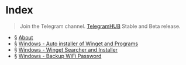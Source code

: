 # Index
> Join the Telegram channel. 
> [TelegramHUB](https://t.me/mo00othub) Stable and Beta release.
>	
- § [About](https://github.com/mo00ot)
- § [Windows - Auto installer of Winget and Programs](https://mo00ot.github.io/2024/06/30/Auto-installer-of-Winget-and-Programs.html)
- § [Windows - Winget Searcher and Installer](https://mo00ot.github.io/2024/06/30/Winget-Searcher-And-Installer.html)
- § [Windows - Backup WiFi Password](https://mo00ot.github.io/2024/07/01/BWP-Backup-WiFi-Password.html)